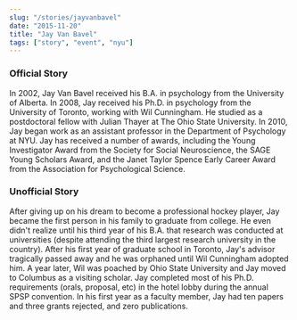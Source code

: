 ```yaml
---
slug: "/stories/jayvanbavel"
date: "2015-11-20"
title: "Jay Van Bavel"
tags: ["story", "event", "nyu"]
---
```

### Official Story
In 2002, Jay Van Bavel received his B.A. in psychology from the University of Alberta. In 2008, Jay received his Ph.D. in psychology from the University of Toronto, working with Wil Cunningham. He studied as a postdoctoral fellow with Julian Thayer at The Ohio State University. In 2010, Jay began work as an assistant professor in the Department of Psychology at NYU. Jay has received a number of awards, including the Young Investigator Award from the Society for Social Neuroscience, the SAGE Young Scholars Award, and the Janet Taylor Spence Early Career Award from the Association for Psychological Science.

### Unofficial Story
After giving up on his dream to become a professional hockey player, Jay became the first person in his family to graduate from college. He even didn't realize until his third year of his B.A. that research was conducted at universities (despite attending the third largest research university in the country). After his first year of graduate school in Toronto, Jay's advisor tragically passed away and he was orphaned until Wil Cunningham adopted him. A year later, Wil was poached by Ohio State University and Jay moved to Columbus as a visiting scholar. Jay completed most of his Ph.D. requirements (orals, proposal, etc) in the hotel lobby during the annual SPSP convention. In his first year as a faculty member, Jay had ten papers and three grants rejected, and zero publications.

